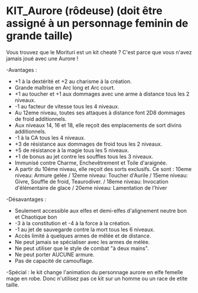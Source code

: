 # KIT_Aurore (rôdeuse) (doit être assigné à un personnage feminin de grande taille)

Vous trouvez que le Morituri est un kit cheaté ? C'est parce que vous n'avez jamais joué avec une Aurore !

-Avantages :
-  +1 à la dextérité et +2 au charisme à la création.
-  Grande maîtrise en Arc long et Arc court.
-  +1 au toucher et +1 aux dommages avec une arme à distance tous les 2 niveaux.
-  -1 au facteur de vitesse tous les 4 niveaux.
-  Au 12eme niveau, toutes ses attaques à distance font 2D8 dommages de froid additionnels.
-  Aux niveaux 14, 16 et 18, elle reçoit des emplacements de sort divins additionnels.
-  -1 à la CA tous les 4 niveaux.
-  +3 de résistance aux dommages de froid tous les 2 niveaux.
-  +5 de résistance à la magie tous les 5 niveaux.
-  +1 de bonus au jet contre les souffles tous les 3 niveaux.
-  Immunisé contre Charme, Enchevêtrement et Toile d'araignée.
-  A partir du 10éme niveau, elle reçoit des sorts exclusifs. Ce sont :
  10eme niveau: Armure gelée
/ 12eme niveau: Toucher d'Aurile
/ 15eme niveau: Givre, Souffle de froid, Teaurodiver.
/ 18eme niveau: Invocation d'élémentaire de glace
/ 20eme niveau: Lamentation de l'hiver

-Désavantages :
-  Seulement accessible aux elfes et demi-elfes d'alignement neutre bon et Chaotique bon
-  -3 à la constitution et -4 à la force à la création.
-  -1 au jet de sauvegarde contre la mort tous les 6 niveaux.
-  Accès limité à quelques armes de mêlée et de distance.
-  Ne peut jamais se spécialiser avec les armes de mélée.
-  Ne peut utiliser que le style de combat "à deux mains".
-  Ne peut porter AUCUNE armure.
-  Pas de capacité de camouflage.

-Spécial : le kit change l'animation du personnage aurore en elfe femelle mage en robe. Donc n'utilisez pas ce kit sur un homme ou un race de etite taille.
